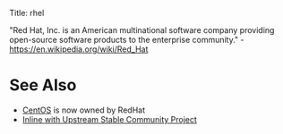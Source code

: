 Title: rhel

"Red Hat, Inc. is an American multinational software company providing open-source software products to the enterprise community." - <https://en.wikipedia.org/wiki/Red_Hat>

# See Also

- [CentOS](centos) is now owned by RedHat
- [Inline with Upstream Stable Community Project](https://ius.io/)
